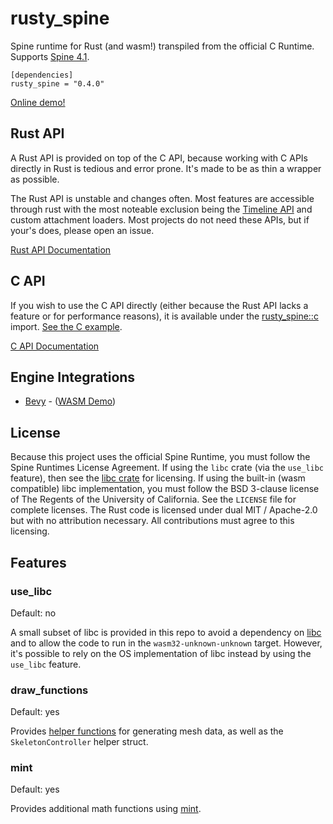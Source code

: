 # rusty_spine

Spine runtime for Rust (and wasm!) transpiled from the official C Runtime. Supports [Spine 4.1](http://esotericsoftware.com/).

```
[dependencies]
rusty_spine = "0.4.0"
```

[Online demo!](https://jabuwu.github.io/rusty_spine/)

## Rust API

A Rust API is provided on top of the C API, because working with C APIs directly in Rust is tedious and error prone. It's made to be as thin a wrapper as possible.

The Rust API is unstable and changes often. Most features are accessible through rust with the most noteable exclusion being the [Timeline API](http://en.esotericsoftware.com/spine-api-reference#Timeline) and custom attachment loaders. Most projects do not need these APIs, but if your's does, please open an issue.

[Rust API Documentation](https://docs.rs/rusty_spine/latest/rusty_spine/index.html)

## C API

If you wish to use the C API directly (either because the Rust API lacks a feature or for performance reasons), it is available under the [rusty_spine::c](https://docs.rs/rusty_spine/latest/rusty_spine/c/index.html) import. [See the C example](https://github.com/jabuwu/rusty_spine/blob/main/examples/c.rs).

[C API Documentation](http://en.esotericsoftware.com/spine-c)

## Engine Integrations

- [Bevy](https://github.com/jabuwu/bevy_spine) - ([WASM Demo](https://jabuwu.github.io/bevy_spine_demos/))

## License

Because this project uses the official Spine Runtime, you must follow the Spine Runtimes License Agreement. If using the `libc` crate (via the `use_libc` feature), then see the [libc crate](https://crates.io/crates/libc) for licensing. If using the built-in (wasm compatible) libc implementation, you must follow the BSD 3-clause license of The Regents of the University of California. See the `LICENSE` file for complete licenses. The Rust code is licensed under dual MIT / Apache-2.0 but with no attribution necessary. All contributions must agree to this licensing.

## Features

### use_libc

Default: no

A small subset of libc is provided in this repo to avoid a dependency on [libc](https://crates.io/crates/libc) and to allow the code to run in the `wasm32-unknown-unknown` target. However, it's possible to rely on the OS implementation of libc instead by using the `use_libc` feature.

### draw_functions

Default: yes

Provides [helper functions](https://github.com/jabuwu/rusty_spine/tree/main/src/draw) for generating mesh data, as well as the `SkeletonController` helper struct.

### mint

Default: yes

Provides additional math functions using [mint](https://docs.rs/mint).
